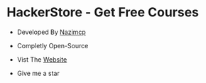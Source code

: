 # HackerStore - Get Free Courses

* Developed By [Nazimcp](https://instagram.com/nazimcp7)
* Completly Open-Source
* Vist The [Website](https://hackerstore.vercel.app/) 

* Give me a star
